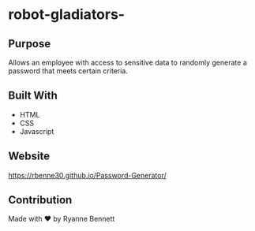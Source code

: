 # robot-gladiators-
## Purpose
Allows an employee with access to sensitive data to randomly generate a password that meets certain criteria.  

## Built With
* HTML
* CSS
* Javascript

## Website
https://rbenne30.github.io/Password-Generator/

## Contribution
Made with ❤️ by Ryanne Bennett
